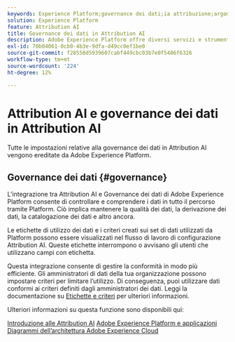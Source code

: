 ```yaml
---
keywords: Experience Platform;governance dei dati;ia attribuzione;argomenti popolari
solution: Experience Platform
feature: Attribution AI
title: Governance dei dati in Attribution AI
description: Adobe Experience Platform offre diversi servizi e strumenti che ti consentono di controllare in modo affidabile i dati delle esperienze raccolte al fine di rispettare le pratiche aziendali, gli obblighi legali e il processo di sviluppo.
exl-id: 70b04061-0cb0-4b3e-9dfa-d49cc0ef1be0
source-git-commit: f28558d5939607cabf449cbc03b7e0f5406f6326
workflow-type: tm+mt
source-wordcount: '224'
ht-degree: 12%

---
```


# Attribution AI e governance dei dati in Attribution AI

Tutte le impostazioni relative alla governance dei dati in Attribution AI vengono ereditate da Adobe Experience Platform.

## Governance dei dati {#governance}

L’integrazione tra Attribution AI e Governance dei dati di Adobe Experience Platform consente di controllare e comprendere i dati in tutto il percorso tramite Platform. Ciò implica mantenere la qualità dei dati, la derivazione dei dati, la catalogazione dei dati e altro ancora.

Le etichette di utilizzo dei dati e i criteri creati sui set di dati utilizzati da Platform possono essere visualizzati nel flusso di lavoro di configurazione Attribution AI. Queste etichette interrompono o avvisano gli utenti che utilizzano campi con etichetta.

Questa integrazione consente di gestire la conformità in modo più efficiente. Gli amministratori di dati della tua organizzazione possono impostare criteri per limitare l’utilizzo. Di conseguenza, puoi utilizzare dati conformi ai criteri definiti dagli amministratori dei dati. Leggi la documentazione su [Etichette e criteri](https://experienceleague.adobe.com/docs/analytics-platform/using/cja-dataviews/data-governance.html?lang=it) per ulteriori informazioni.

Ulteriori informazioni su questa funzione sono disponibili qui:

[Introduzione alle Attribution AI](../../attribution-ai/getting-started.md)
[Adobe Experience Platform e applicazioni](https://experienceleague.adobe.com/docs/blueprints-learn/architecture/architecture-overview/platform-applications.html)
[Diagrammi dell’architettura Adobe Experience Cloud](https://experienceleague.adobe.com/docs/blueprints-learn/architecture/architecture-overview/experience-cloud.html?lang=it)
